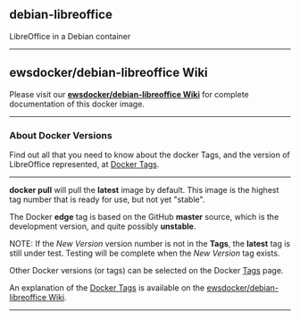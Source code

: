 ## debian-libreoffice
LibreOffice in a Debian container
____  

## ewsdocker/debian-libreoffice Wiki  

Please visit our [**ewsdocker/debian-libreoffice Wiki**](https://github.com/ewsdocker/debian-libreoffice/wiki) for complete documentation of this docker image.  
____  

### About Docker Versions  

Find out all that you need to know about the docker Tags, and the version of LibreOffice represented, at [Docker Tags](https://github.com/ewsdocker/debian-libreoffice/wiki/DockerTags).  
_____________________  

**docker pull** will pull the **latest** image by default.  This image is the highest tag number that is ready for use, but not yet "stable".

The Docker **edge** tag is based on the GitHub **master** source, which is the development version, and quite possibly **unstable**.  

NOTE: If the _New Version_ version number is not in the **Tags**, the **latest** tag is still under test.  Testing will be complete when the _New Version_ tag exists.

Other Docker versions (or tags) can be selected on the Docker [Tags](https://hub.docker.com/r/ewsdocker/debian-libreoffice/tags/) page.  

An explanation of the [Docker Tags](https://github.com/ewsdocker/debian-libreoffice/wiki/DockerTags) is available on the [ewsdocker/debian-libreoffice Wiki](https://github.com/ewsdocker/debian-libreoffice/wiki).
____
